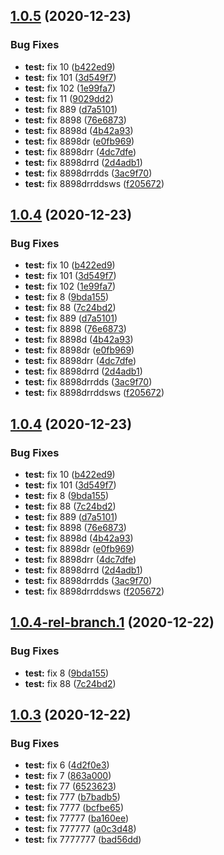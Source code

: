 ## [1.0.5](https://github.com/sanjithkumar017/mathadd/compare/v1.0.4...v1.0.5) (2020-12-23)


### Bug Fixes

* **test:** fix 10 ([b422ed9](https://github.com/sanjithkumar017/mathadd/commit/b422ed98b9761f2e022256491603e2d2a5904e72))
* **test:** fix 101 ([3d549f7](https://github.com/sanjithkumar017/mathadd/commit/3d549f7f5f554ef9ee770e3e714e6de0b3cac69a))
* **test:** fix 102 ([1e99fa7](https://github.com/sanjithkumar017/mathadd/commit/1e99fa78902e398f76ce71a97c7013e41ced4b9f))
* **test:** fix 11 ([9029dd2](https://github.com/sanjithkumar017/mathadd/commit/9029dd206f608c5d7487e1ed182f60f0d362dc4e))
* **test:** fix 889 ([d7a5101](https://github.com/sanjithkumar017/mathadd/commit/d7a5101d0944ac8fb6bb57f8bcac9287a900fb2a))
* **test:** fix 8898 ([76e6873](https://github.com/sanjithkumar017/mathadd/commit/76e6873ba35e1a91eefefd64119b4ea1ab45aadc))
* **test:** fix 8898d ([4b42a93](https://github.com/sanjithkumar017/mathadd/commit/4b42a93df78d844fecdf0852ba8037d66a60941e))
* **test:** fix 8898dr ([e0fb969](https://github.com/sanjithkumar017/mathadd/commit/e0fb96952518c625ece7ff5ab9ca5c8f3918d350))
* **test:** fix 8898drr ([4dc7dfe](https://github.com/sanjithkumar017/mathadd/commit/4dc7dfef6ae63d77dfade5d6a883b351f1af7824))
* **test:** fix 8898drrd ([2d4adb1](https://github.com/sanjithkumar017/mathadd/commit/2d4adb13c5deb540392987d5771e65eb62caf53e))
* **test:** fix 8898drrdds ([3ac9f70](https://github.com/sanjithkumar017/mathadd/commit/3ac9f7094bb6031e2d2fdd1ed4afdc8edc7e21ef))
* **test:** fix 8898drrddsws ([f205672](https://github.com/sanjithkumar017/mathadd/commit/f205672fbb0c123cc9b88a8accb4db3212a53bb6))

## [1.0.4](https://github.com/sanjithkumar017/mathadd/compare/v1.0.3...v1.0.4) (2020-12-23)


### Bug Fixes

* **test:** fix 10 ([b422ed9](https://github.com/sanjithkumar017/mathadd/commit/b422ed98b9761f2e022256491603e2d2a5904e72))
* **test:** fix 101 ([3d549f7](https://github.com/sanjithkumar017/mathadd/commit/3d549f7f5f554ef9ee770e3e714e6de0b3cac69a))
* **test:** fix 102 ([1e99fa7](https://github.com/sanjithkumar017/mathadd/commit/1e99fa78902e398f76ce71a97c7013e41ced4b9f))
* **test:** fix 8 ([9bda155](https://github.com/sanjithkumar017/mathadd/commit/9bda1557dca858b96afe689091c89b1ab3da1557))
* **test:** fix 88 ([7c24bd2](https://github.com/sanjithkumar017/mathadd/commit/7c24bd27902198c299da466583702bfcef9af2af))
* **test:** fix 889 ([d7a5101](https://github.com/sanjithkumar017/mathadd/commit/d7a5101d0944ac8fb6bb57f8bcac9287a900fb2a))
* **test:** fix 8898 ([76e6873](https://github.com/sanjithkumar017/mathadd/commit/76e6873ba35e1a91eefefd64119b4ea1ab45aadc))
* **test:** fix 8898d ([4b42a93](https://github.com/sanjithkumar017/mathadd/commit/4b42a93df78d844fecdf0852ba8037d66a60941e))
* **test:** fix 8898dr ([e0fb969](https://github.com/sanjithkumar017/mathadd/commit/e0fb96952518c625ece7ff5ab9ca5c8f3918d350))
* **test:** fix 8898drr ([4dc7dfe](https://github.com/sanjithkumar017/mathadd/commit/4dc7dfef6ae63d77dfade5d6a883b351f1af7824))
* **test:** fix 8898drrd ([2d4adb1](https://github.com/sanjithkumar017/mathadd/commit/2d4adb13c5deb540392987d5771e65eb62caf53e))
* **test:** fix 8898drrdds ([3ac9f70](https://github.com/sanjithkumar017/mathadd/commit/3ac9f7094bb6031e2d2fdd1ed4afdc8edc7e21ef))
* **test:** fix 8898drrddsws ([f205672](https://github.com/sanjithkumar017/mathadd/commit/f205672fbb0c123cc9b88a8accb4db3212a53bb6))

## [1.0.4](https://github.com/sanjithkumar017/mathadd/compare/v1.0.3...v1.0.4) (2020-12-23)


### Bug Fixes

* **test:** fix 10 ([b422ed9](https://github.com/sanjithkumar017/mathadd/commit/b422ed98b9761f2e022256491603e2d2a5904e72))
* **test:** fix 101 ([3d549f7](https://github.com/sanjithkumar017/mathadd/commit/3d549f7f5f554ef9ee770e3e714e6de0b3cac69a))
* **test:** fix 8 ([9bda155](https://github.com/sanjithkumar017/mathadd/commit/9bda1557dca858b96afe689091c89b1ab3da1557))
* **test:** fix 88 ([7c24bd2](https://github.com/sanjithkumar017/mathadd/commit/7c24bd27902198c299da466583702bfcef9af2af))
* **test:** fix 889 ([d7a5101](https://github.com/sanjithkumar017/mathadd/commit/d7a5101d0944ac8fb6bb57f8bcac9287a900fb2a))
* **test:** fix 8898 ([76e6873](https://github.com/sanjithkumar017/mathadd/commit/76e6873ba35e1a91eefefd64119b4ea1ab45aadc))
* **test:** fix 8898d ([4b42a93](https://github.com/sanjithkumar017/mathadd/commit/4b42a93df78d844fecdf0852ba8037d66a60941e))
* **test:** fix 8898dr ([e0fb969](https://github.com/sanjithkumar017/mathadd/commit/e0fb96952518c625ece7ff5ab9ca5c8f3918d350))
* **test:** fix 8898drr ([4dc7dfe](https://github.com/sanjithkumar017/mathadd/commit/4dc7dfef6ae63d77dfade5d6a883b351f1af7824))
* **test:** fix 8898drrd ([2d4adb1](https://github.com/sanjithkumar017/mathadd/commit/2d4adb13c5deb540392987d5771e65eb62caf53e))
* **test:** fix 8898drrdds ([3ac9f70](https://github.com/sanjithkumar017/mathadd/commit/3ac9f7094bb6031e2d2fdd1ed4afdc8edc7e21ef))
* **test:** fix 8898drrddsws ([f205672](https://github.com/sanjithkumar017/mathadd/commit/f205672fbb0c123cc9b88a8accb4db3212a53bb6))

## [1.0.4-rel-branch.1](https://github.com/sanjithkumar017/mathadd/compare/v1.0.3...v1.0.4-rel-branch.1) (2020-12-22)


### Bug Fixes

* **test:** fix 8 ([9bda155](https://github.com/sanjithkumar017/mathadd/commit/9bda1557dca858b96afe689091c89b1ab3da1557))
* **test:** fix 88 ([7c24bd2](https://github.com/sanjithkumar017/mathadd/commit/7c24bd27902198c299da466583702bfcef9af2af))

## [1.0.3](https://github.com/sanjithkumar017/mathadd/compare/v1.0.2...v1.0.3) (2020-12-22)


### Bug Fixes

* **test:** fix 6 ([4d2f0e3](https://github.com/sanjithkumar017/mathadd/commit/4d2f0e32ab5690474f52094d90b2efc7b3b1e860))
* **test:** fix 7 ([863a000](https://github.com/sanjithkumar017/mathadd/commit/863a0002bcffcce89541f13435adac46a8038cbd))
* **test:** fix 77 ([6523623](https://github.com/sanjithkumar017/mathadd/commit/652362399d8b4988adf602e440aebe6e5dc1dc46))
* **test:** fix 777 ([b7badb5](https://github.com/sanjithkumar017/mathadd/commit/b7badb55ae56e5ef40130c88b0917007932bfa1f))
* **test:** fix 7777 ([bcfbe65](https://github.com/sanjithkumar017/mathadd/commit/bcfbe65021a7a60c2784f53dfe3a7de48374c5bd))
* **test:** fix 77777 ([ba160ee](https://github.com/sanjithkumar017/mathadd/commit/ba160eec4783f4bf3a74ec4c069f442905a1bd5c))
* **test:** fix 777777 ([a0c3d48](https://github.com/sanjithkumar017/mathadd/commit/a0c3d485dd3f702796ad0f7a5534b50c0e7413da))
* **test:** fix 7777777 ([bad56dd](https://github.com/sanjithkumar017/mathadd/commit/bad56dd190dc96d9761708b14a7742d4663bf3cf))
